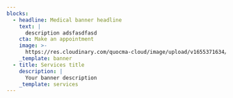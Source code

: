 ```yaml
---
blocks:
  - headline: Medical banner headline
    text: |
      description adsfasdfasd
    cta: Make an appointment
    image: >-
      https://res.cloudinary.com/quocma-cloud/image/upload/v1655371634/tinacm-demo/facility-icon3_dbapcm.png
    _template: banner
  - title: Services title
    description: |
      Your banner description
    _template: services
---
```


